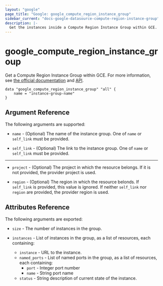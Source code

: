 ```yaml
---
layout: "google"
page_title: "Google: google_compute_region_instance_group"
sidebar_current: "docs-google-datasource-compute-region-instance-group"
description: |-
  Get the instances inside a Compute Region Instance Group within GCE.
---
```


# google\_compute\_region\_instance\_group

Get a Compute Region Instance Group within GCE.
For more information, see [the official documentation](https://cloud.google.com/compute/docs/instance-groups/distributing-instances-with-regional-instance-groups) and [API](https://cloud.google.com/compute/docs/reference/latest/regionInstanceGroups).

```
data "google_compute_region_instance_group" "all" {
	name = "instance-group-name"
}
```

## Argument Reference

The following arguments are supported:

* `name` - (Optional) The name of the instance group.  One of `name` or `self_link` must be provided.

* `self_link` - (Optional) The link to the instance group.  One of `name` or `self_link` must be provided.

- - -

* `project` - (Optional) The project in which the resource belongs. If it
    is not provided, the provider project is used.

* `region` - (Optional) The region in which the resource belonds.  If `self_link`
    is provided, this value is ignored.  If neither `self_link` nor `region` are
    provided, the provider region is used.

## Attributes Reference

The following arguments are exported:

* `size` - The number of instances in the group.

* `instances` - List of instances in the group, as a list of resources, each containing:
    * `instance` - URL to the instance.
    * `named_ports` - List of named ports in the group, as a list of resources, each containing:
        * `port` - Integer port number
        * `name` - String port name
    * `status` - String description of current state of the instance.
